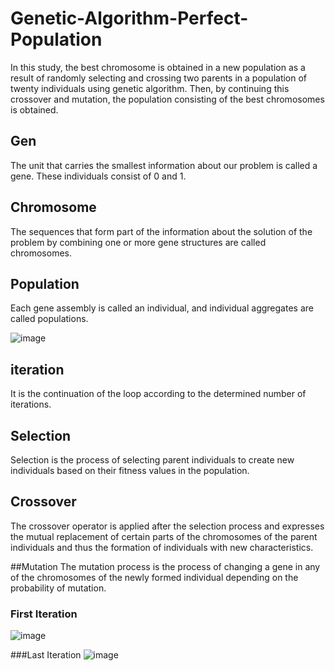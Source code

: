 # Genetic-Algorithm-Perfect-Population
In this study, the best chromosome is obtained in a new population as a result of randomly selecting and crossing two parents in a population of twenty individuals using genetic algorithm. Then, by continuing this crossover and mutation, the population consisting of the best chromosomes is obtained.

## Gen
The unit that carries the smallest information about our problem is called a gene. These individuals consist of 0 and 1.

## Chromosome
The sequences that form part of the information about the solution of the problem by combining one or more gene structures are called chromosomes.

## Population
Each gene assembly is called an individual, and individual aggregates are called populations.

![image](https://user-images.githubusercontent.com/75435070/171954489-d17e9ea7-7af3-4604-b2e6-a34fe8194062.png)

## iteration
It is the continuation of the loop according to the determined number of iterations.

## Selection
Selection is the process of selecting parent individuals to create new individuals based on their fitness values in the population.

## Crossover
The crossover operator is applied after the selection process and expresses the mutual replacement of certain parts of the chromosomes of the parent individuals and thus the formation of individuals with new characteristics.

##Mutation
The mutation process is the process of changing a gene in any of the chromosomes of the newly formed individual depending on the probability of mutation.

### First Iteration
![image](https://user-images.githubusercontent.com/75435070/171956574-32bb94e6-c4c8-463f-9000-521cec71b22e.png)

###Last Iteration
![image](https://user-images.githubusercontent.com/75435070/171956789-3b4b6ad0-97a6-4f70-8516-406a444fefc7.png)

